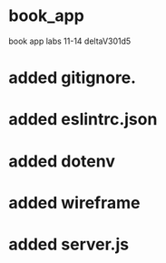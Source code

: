# book_app
book app labs 11-14 deltaV301d5

# added gitignore.

# added eslintrc.json

# added dotenv
 <!-- PORT=5500  -->

# added wireframe 
<!-- public, styles, views, pages, ejs, css, files and directories, -->

# added server.js

